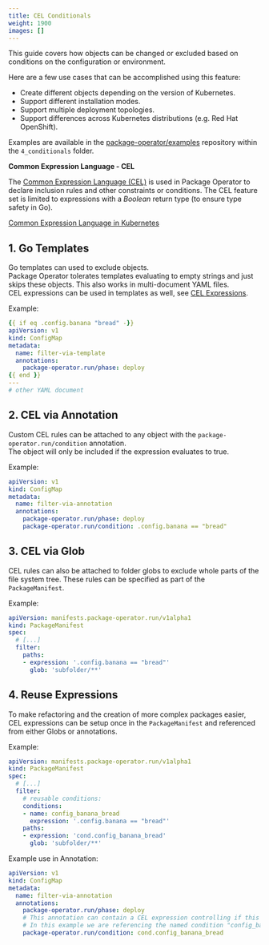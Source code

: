```yaml
---
title: CEL Conditionals
weight: 1900
images: []
---
```


This guide covers how objects can be changed or excluded based on
 conditions on the configuration or environment.

Here are a few use cases that can be accomplished using this feature:

- Create different objects depending on the version of Kubernetes.
- Support different installation modes.
- Support multiple deployment topologies.
- Support differences across Kubernetes distributions (e.g. Red Hat OpenShift).

Examples are available in the
[package-operator/examples](https://github.com/package-operator/examples)
repository within the `4_conditionals` folder.

**Common Expression Language - CEL**

The [Common Expression Language (CEL)](https://github.com/google/cel-spec) is
used in Package Operator to declare inclusion rules and other constraints or
conditions. The CEL feature set is limited to expressions with a _Boolean_ return type
(to ensure type safety in Go).

[Common Expression Language in Kubernetes](https://kubernetes.io/docs/reference/using-api/cel/)

## 1. Go Templates

Go templates can used to exclude objects. \
Package Operator tolerates templates evaluating to empty strings and just
skips these objects.
This also works in multi-document YAML files. \
CEL expressions can be used in templates as well,
see [CEL Expressions](/docs/api_reference/template-functions/#cel-expressions).

Example:

```yaml
{{ if eq .config.banana "bread" -}}
apiVersion: v1
kind: ConfigMap
metadata:
  name: filter-via-template
  annotations:
    package-operator.run/phase: deploy
{{ end }}
---
# other YAML document
```

## 2. CEL via Annotation

Custom CEL rules can be attached to any object with the `package-operator.run/condition`
annotation. \
The object will only be included if the expression evaluates to true.

Example:

```yaml
apiVersion: v1
kind: ConfigMap
metadata:
  name: filter-via-annotation
  annotations:
    package-operator.run/phase: deploy
    package-operator.run/condition: .config.banana == "bread"
```

## 3. CEL via Glob

CEL rules can also be attached to folder globs to exclude whole parts of the
file system tree. These rules can be specified as part of the `PackageManifest`.

Example:

```yaml
apiVersion: manifests.package-operator.run/v1alpha1
kind: PackageManifest
spec:
  # [...]
  filter:
    paths:
    - expression: '.config.banana == "bread"'
      glob: 'subfolder/**'
```

## 4. Reuse Expressions

To make refactoring and the creation of more complex packages easier,
CEL expressions can be setup once in the `PackageManifest` and
referenced from either Globs or annotations.

Example:

```yaml
apiVersion: manifests.package-operator.run/v1alpha1
kind: PackageManifest
spec:
  # [...]
  filter:
    # reusable conditions:
    conditions:
    - name: config_banana_bread
      expression: '.config.banana == "bread"'
    paths:
    - expression: 'cond.config_banana_bread'
      glob: 'subfolder/**'
```

Example use in Annotation:

```yaml
apiVersion: v1
kind: ConfigMap
metadata:
  name: filter-via-annotation
  annotations:
    package-operator.run/phase: deploy
    # This annotation can contain a CEL expression controlling if this object should be included or not.
    # In this example we are referencing the named condition "config_banana_bread" from the PackageManifest.
    package-operator.run/condition: cond.config_banana_bread
```
